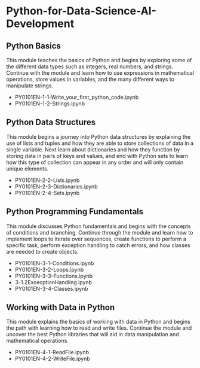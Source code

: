 # Python-for-Data-Science-AI-Development

## Python Basics
This module teaches the basics of Python and begins by exploring some of the different data types such as integers, real numbers, and strings. Continue with the module and learn how to use expressions in mathematical operations, store values in variables, and the many different ways to manipulate strings.
- PY0101EN-1-1-Write_your_first_python_code.ipynb
- PY0101EN-1-2-Strings.ipynb

## Python Data Structures
This module begins a journey into Python data structures by explaining the use of lists and tuples and how they are able to store collections of data in a single variable. Next learn about dictionaries and how they function by storing data in pairs of keys and values, and end with Python sets to learn how this type of collection can appear in any order and will only contain unique elements.
- PY0101EN-2-2-Lists.ipynb
- PY0101EN-2-3-Dictionaries.ipynb
- PY0101EN-2-4-Sets.ipynb

## Python Programming Fundamentals
This module discusses Python fundamentals and begins with the concepts of conditions and branching. Continue through the module and learn how to implement loops to iterate over sequences, create functions to perform a specific task, perform exception handling to catch errors, and how classes are needed to create objects.
- PY0101EN-3-1-Conditions.ipynb
- PY0101EN-3-2-Loops.ipynb
- PY0101EN-3-3-Functions.ipynb
- 3-1.2ExcecptionHandling.ipynb
- PY0101EN-3-4-Classes.ipynb

## Working with Data in Python
This module explains the basics of working with data in Python and begins the path with learning how to read and write files. Continue the module and uncover the best Python libraries that will aid in data manipulation and mathematical operations.
- PY0101EN-4-1-ReadFile.ipynb
- PY0101EN-4-2-WriteFile.ipynb
